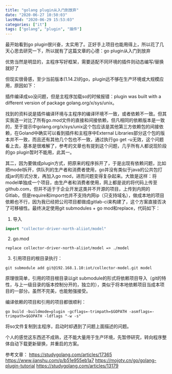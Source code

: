 ```yaml
---
title: "golang plugin从入门到放弃"
date: "2020-06-27 10:50:03"
lastMod: "2020-06-29 15:53:03"
categories: ["it"]
tags: ["golang", "plugin", "插件"]
---
```


最开始看到go plugin很兴奋，太实用了。正好手上项目也能用得上，所以花了几天心思去研究一下，所以就有了这篇文章的心德：go plugin从入门到放弃

优势当然是明显的，主程序写好框架，需要适配不同环境的插件则动态编写/替换就好了

但现实很骨感，至少当前版本(1.14.2)的go，plugin远不够在生产环境或大规模应用，原因如下：

插件编译成so没问题，但是主程序加载so的时候报错：plugin was built with a different version of package golang.org/x/sys/unix。

找到的资料说是插件编译环境与主程序的编译环境不一致，或者依赖不一致。但其实我逐一对比了所有go.mod文件的直接和间接依赖，但凡相同的依赖版本是一致的，至于提示中golang.org/x/sys/unix这个包应该是其他第三方依赖包的间接依赖，在Goland中确实可以看到插件和主程序中External Libraries部分这个包的版本并不一致，而且还有其他几个包也不一致，通过执行go get -u无效，这个问题看上去，基本是很难解了，参考的文章也有提到这个问题，几乎所有人都说现阶段的go plugin暂时不能用，此其一。

其二，因为要做成plugin方式，把原来的程序拆开了，于是出现有依赖问题，比如把model拆开，供队列的生产者和消费者使用，go并没有类似于java的公共包打成jar的形式分发，再加入go mod，进而问题变得复杂起来。大致是这样：将model单独成一个项目，由生产者和消费者使用，网上都是说的将代码上传至github.com，但并不适于于企业开发这类并不开源的项目，上传到内网的Gitlab，但是require和import也并不支持内网ip（只支持域名），做成本地的项目依赖也不行，因为我已经把公司项目都做成gitlab-ci来构建了，这个方案直接否决了可移植性。最终决定使用git submodules + go mod和replace，代码如下：

1. 导入

```go
import "collector-driver-north-aliiot/model"
```

2. go.mod

```
replace collector-driver-north-aliiot/model => ./model
```

3. 引用项目的根目录执行：

```shell
git submodule add git@192.168.1.10:iot/collector-model.git model
```

原理很简单，引用的项目根目录以git submodule的形式将依赖项目导入（git的特性，与上一级目录的版本控制分开的，独立的），类似于将本地依赖项目当成本项目的一部分。虽然不完美，也能勉强接受。

编译依赖的项目和引用的项目都很顺利：

```shell
go build -buildmode=plugin -gcflags=-trimpath=$GOPATH -asmflags=-trimpath=$GOPATH -ldflags "-w -s"
```

将so文件复制到主程序，启动时却遇到了问题上面描述的问题。

个人的感觉这东西还不成熟，还不能大量用于生产环境，先暂停研究，转向程序整体自动下载更新替换，并重启的方案。

参考文章：
https://studygolang.com/articles/17365
https://www.jianshu.com/p/b51e955eb1a7
https://mojotv.cn/go/golang-plugin-tutorial
https://studygolang.com/articles/13179
